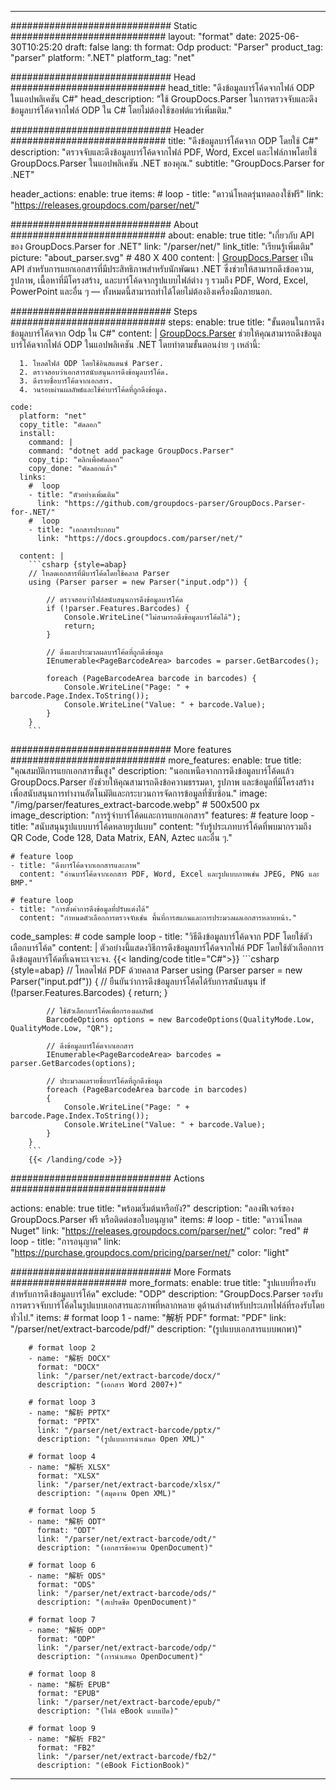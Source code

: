 


---
############################# Static ############################
layout: "format"
date:  2025-06-30T10:25:20
draft: false
lang: th
format: Odp
product: "Parser"
product_tag: "parser"
platform: ".NET"
platform_tag: "net"

############################# Head ############################
head_title: "ดึงข้อมูลบาร์โค้ดจากไฟล์ ODP ในแอปพลิเคชัน C#"
head_description: "ใช้ GroupDocs.Parser ในการตรวจจับและดึงข้อมูลบาร์โค้ดจากไฟล์ ODP ใน C# โดยไม่ต้องใช้ซอฟต์แวร์เพิ่มเติม."

############################# Header ############################
title: "ดึงข้อมูลบาร์โค้ดจาก ODP โดยใช้ C#" 
description: "ตรวจจับและดึงข้อมูลบาร์โค้ดจากไฟล์ PDF, Word, Excel และไฟล์ภาพโดยใช้ GroupDocs.Parser ในแอปพลิเคชัน .NET ของคุณ."
subtitle: "GroupDocs.Parser for .NET" 

header_actions:
  enable: true
  items:
    #  loop
    - title: "ดาวน์โหลดรุ่นทดลองใช้ฟรี"
      link: "https://releases.groupdocs.com/parser/net/"
      
############################# About ############################
about:
    enable: true
    title: "เกี่ยวกับ API ของ GroupDocs.Parser for .NET"
    link: "/parser/net/"
    link_title: "เรียนรู้เพิ่มเติม"
    picture: "about_parser.svg" # 480 X 400
    content: |
       [GroupDocs.Parser](/parser/net/) เป็น API สำหรับการแยกเอกสารที่มีประสิทธิภาพสำหรับนักพัฒนา .NET ซึ่งช่วยให้สามารถดึงข้อความ, รูปภาพ, เนื้อหาที่มีโครงสร้าง, และบาร์โค้ดจากรูปแบบไฟล์ต่าง ๆ รวมถึง PDF, Word, Excel, PowerPoint และอื่น ๆ — ทั้งหมดนี้สามารถทำได้โดยไม่ต้องอิงเครื่องมือภายนอก.

############################# Steps ############################
steps:
    enable: true
    title: "ขั้นตอนในการดึงข้อมูลบาร์โค้ดจาก Odp ใน C#"
    content: |
      [GroupDocs.Parser](/parser/net/) ช่วยให้คุณสามารถดึงข้อมูลบาร์โค้ดจากไฟล์ ODP ในแอปพลิเคชัน .NET โดยทำตามขั้นตอนง่าย ๆ เหล่านี้:
      
      1. โหลดไฟล์ ODP โดยใช้อินสแตนซ์ Parser.
      2. ตรวจสอบว่าเอกสารสนับสนุนการดึงข้อมูลบาร์โค้ด.
      3. ดึงรายชื่อบาร์โค้ดจากเอกสาร.
      4. วนรอบผ่านผลลัพธ์และใช้ค่าบาร์โค้ดที่ถูกดึงข้อมูล.
   
    code:
      platform: "net"
      copy_title: "คัดลอก"
      install:
        command: |
        command: "dotnet add package GroupDocs.Parser"
        copy_tip: "คลิกเพื่อคัดลอก"
        copy_done: "คัดลอกแล้ว"
      links:
        #  loop
        - title: "ตัวอย่างเพิ่มเติม"
          link: "https://github.com/groupdocs-parser/GroupDocs.Parser-for-.NET/"
        #  loop
        - title: "เอกสารประกอบ"
          link: "https://docs.groupdocs.com/parser/net/"
          
      content: |
        ```csharp {style=abap}
        // โหลดเอกสารที่มีบาร์โค้ดโดยใช้คลาส Parser
        using (Parser parser = new Parser("input.odp")) {

            // ตรวจสอบว่าไฟล์สนับสนุนการดึงข้อมูลบาร์โค้ด
            if (!parser.Features.Barcodes) {
                Console.WriteLine("ไม่สามารถดึงข้อมูลบาร์โค้ดได้");
                return;
            }

            // ดึงและประมวลผลบาร์โค้ดที่ถูกดึงข้อมูล
            IEnumerable<PageBarcodeArea> barcodes = parser.GetBarcodes();

            foreach (PageBarcodeArea barcode in barcodes) {
                Console.WriteLine("Page: " + barcode.Page.Index.ToString());
                Console.WriteLine("Value: " + barcode.Value);
            }
        }
        ```  

############################# More features ############################
more_features:
  enable: true
  title: "คุณสมบัติการแยกเอกสารขั้นสูง"
  description: "นอกเหนือจากการดึงข้อมูลบาร์โค้ดแล้ว GroupDocs.Parser ยังช่วยให้คุณสามารถดึงข้อความธรรมดา, รูปภาพ และข้อมูลที่มีโครงสร้างเพื่อสนับสนุนการทำงานอัตโนมัติและกระบวนการจัดการข้อมูลที่ซับซ้อน."
  image: "/img/parser/features_extract-barcode.webp" # 500x500 px
  image_description: "การรู้จำบาร์โค้ดและการแยกเอกสาร"
  features:
    # feature loop
    - title: "สนับสนุนรูปแบบบาร์โค้ดหลายรูปแบบ"
      content: "รับรู้ประเภทบาร์โค้ดที่พบมากรวมถึง QR Code, Code 128, Data Matrix, EAN, Aztec และอื่น ๆ."

    # feature loop
    - title: "ดึงบาร์โค้ดจากเอกสารและภาพ"
      content: "อ่านบาร์โค้ดจากเอกสาร PDF, Word, Excel และรูปแบบภาพเช่น JPEG, PNG และ BMP."

    # feature loop
    - title: "การตั้งค่าการดึงข้อมูลที่ปรับแต่งได้"
      content: "กำหนดตัวเลือกการตรวจจับเช่น พื้นที่การสแกนและการประมวลผลเอกสารหลายหน้า."
      
  code_samples:
    # code sample loop
    - title: "วิธีดึงข้อมูลบาร์โค้ดจาก PDF โดยใช้ตัวเลือกบาร์โค้ด"
      content: |
        ตัวอย่างนี้แสดงวิธีการดึงข้อมูลบาร์โค้ดจากไฟล์ PDF โดยใช้ตัวเลือกการดึงข้อมูลบาร์โค้ดที่เฉพาะเจาะจง.
        {{< landing/code title="C#">}}
        ```csharp {style=abap}
        //  โหลดไฟล์ PDF ด้วยคลาส Parser
        using (Parser parser = new Parser("input.pdf"))
        {
            // ยืนยันว่าการดึงข้อมูลบาร์โค้ดได้รับการสนับสนุน
            if (!parser.Features.Barcodes)
            {
                return;
            }

            // ใช้ตัวเลือกบาร์โค้ดเพื่อกรองผลลัพธ์
            BarcodeOptions options = new BarcodeOptions(QualityMode.Low, QualityMode.Low, "QR");

            // ดึงข้อมูลบาร์โค้ดจากเอกสาร
            IEnumerable<PageBarcodeArea> barcodes = parser.GetBarcodes(options);

            // ประมวลผลรายชื่อบาร์โค้ดที่ถูกดึงข้อมูล
            foreach (PageBarcodeArea barcode in barcodes)
            {
                Console.WriteLine("Page: " + barcode.Page.Index.ToString());
                Console.WriteLine("Value: " + barcode.Value);
            }
        }
        ```
        {{< /landing/code >}}


############################# Actions ############################

actions:
  enable: true
  title: "พร้อมเริ่มต้นหรือยัง?"
  description: "ลองฟีเจอร์ของ GroupDocs.Parser ฟรี หรือติดต่อขอใบอนุญาต"
  items:
    #  loop
    - title: "ดาวน์โหลด Nuget"
      link: "https://releases.groupdocs.com/parser/net/"
      color: "red"
        #  loop
    - title: "การอนุญาต"
      link: "https://purchase.groupdocs.com/pricing/parser/net/"
      color: "light"


############################# More Formats #####################
more_formats:
    enable: true
    title: "รูปแบบที่รองรับสำหรับการดึงข้อมูลบาร์โค้ด"
    exclude: "ODP"
    description: "GroupDocs.Parser รองรับการตรวจจับบาร์โค้ดในรูปแบบเอกสารและภาพที่หลากหลาย ดูด้านล่างสำหรับประเภทไฟล์ที่รองรับโดยทั่วไป."
    items: 
        # format loop 1
        - name: "解析 PDF"
          format: "PDF"
          link: "/parser/net/extract-barcode/pdf/"
          description: "(รูปแบบเอกสารแบบพกพา)"
          
        # format loop 2
        - name: "解析 DOCX"
          format: "DOCX"
          link: "/parser/net/extract-barcode/docx/"
          description: "(เอกสาร Word 2007+)"
          
        # format loop 3
        - name: "解析 PPTX"
          format: "PPTX"
          link: "/parser/net/extract-barcode/pptx/"
          description: "(รูปแบบการนำเสนอ Open XML)"
          
        # format loop 4
        - name: "解析 XLSX"
          format: "XLSX"
          link: "/parser/net/extract-barcode/xlsx/"
          description: "(สมุดงาน Open XML)"
          
        # format loop 5
        - name: "解析 ODT"
          format: "ODT"
          link: "/parser/net/extract-barcode/odt/"
          description: "(เอกสารข้อความ OpenDocument)"
          
        # format loop 6
        - name: "解析 ODS"
          format: "ODS"
          link: "/parser/net/extract-barcode/ods/"
          description: "(สเปรดชีต OpenDocument)"
          
        # format loop 7
        - name: "解析 ODP"
          format: "ODP"
          link: "/parser/net/extract-barcode/odp/"
          description: "(การนำเสนอ OpenDocument)"
          
        # format loop 8
        - name: "解析 EPUB"
          format: "EPUB"
          link: "/parser/net/extract-barcode/epub/"
          description: "(ไฟล์ eBook แบบเปิด)"
          
        # format loop 9
        - name: "解析 FB2"
          format: "FB2"
          link: "/parser/net/extract-barcode/fb2/"
          description: "(eBook FictionBook)"
         
          

---